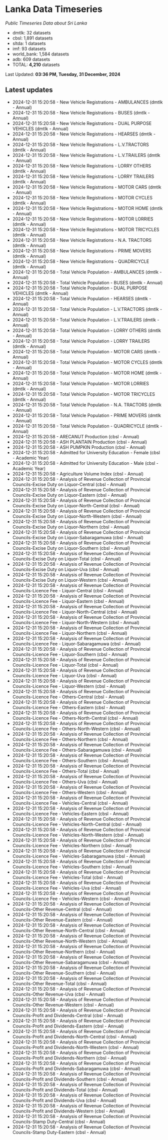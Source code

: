 # Lanka Data Timeseries
*Public Timeseries Data about Sri Lanka*

* dmtlk: 32 datasets
* cbsl: 1,891 datasets
* sltda: 1 datasets
* imf: 93 datasets
* world_bank: 1,584 datasets
* adb: 609 datasets
* TOTAL: **4,210** datasets

Last Updated: **03:36 PM, Tuesday, 31 December, 2024**

## Latest updates

* 2024-12-31 15:20:58 - New Vehicle Registrations - AMBULANCES (dmtlk - Annual)
* 2024-12-31 15:20:58 - New Vehicle Registrations - BUSES (dmtlk - Annual)
* 2024-12-31 15:20:58 - New Vehicle Registrations - DUAL PURPOSE VEHICLES (dmtlk - Annual)
* 2024-12-31 15:20:58 - New Vehicle Registrations - HEARSES (dmtlk - Annual)
* 2024-12-31 15:20:58 - New Vehicle Registrations - L.V.TRACTORS (dmtlk - Annual)
* 2024-12-31 15:20:58 - New Vehicle Registrations - L.V.TRAILERS (dmtlk - Annual)
* 2024-12-31 15:20:58 - New Vehicle Registrations - LORRY OTHERS (dmtlk - Annual)
* 2024-12-31 15:20:58 - New Vehicle Registrations - LORRY TRAILERS (dmtlk - Annual)
* 2024-12-31 15:20:58 - New Vehicle Registrations - MOTOR CARS (dmtlk - Annual)
* 2024-12-31 15:20:58 - New Vehicle Registrations - MOTOR CYCLES (dmtlk - Annual)
* 2024-12-31 15:20:58 - New Vehicle Registrations - MOTOR HOME (dmtlk - Annual)
* 2024-12-31 15:20:58 - New Vehicle Registrations - MOTOR LORRIES (dmtlk - Annual)
* 2024-12-31 15:20:58 - New Vehicle Registrations - MOTOR TRICYCLES (dmtlk - Annual)
* 2024-12-31 15:20:58 - New Vehicle Registrations - N.A. TRACTORS (dmtlk - Annual)
* 2024-12-31 15:20:58 - New Vehicle Registrations - PRIME MOVERS (dmtlk - Annual)
* 2024-12-31 15:20:58 - New Vehicle Registrations - QUADRICYCLE (dmtlk - Annual)
* 2024-12-31 15:20:58 - Total Vehicle Population - AMBULANCES (dmtlk - Annual)
* 2024-12-31 15:20:58 - Total Vehicle Population - BUSES (dmtlk - Annual)
* 2024-12-31 15:20:58 - Total Vehicle Population - DUAL PURPOSE VEHICLES (dmtlk - Annual)
* 2024-12-31 15:20:58 - Total Vehicle Population - HEARSES (dmtlk - Annual)
* 2024-12-31 15:20:58 - Total Vehicle Population - L.V.TRACTORS (dmtlk - Annual)
* 2024-12-31 15:20:58 - Total Vehicle Population - L.V.TRAILERS (dmtlk - Annual)
* 2024-12-31 15:20:58 - Total Vehicle Population - LORRY OTHERS (dmtlk - Annual)
* 2024-12-31 15:20:58 - Total Vehicle Population - LORRY TRAILERS (dmtlk - Annual)
* 2024-12-31 15:20:58 - Total Vehicle Population - MOTOR CARS (dmtlk - Annual)
* 2024-12-31 15:20:58 - Total Vehicle Population - MOTOR CYCLES (dmtlk - Annual)
* 2024-12-31 15:20:58 - Total Vehicle Population - MOTOR HOME (dmtlk - Annual)
* 2024-12-31 15:20:58 - Total Vehicle Population - MOTOR LORRIES (dmtlk - Annual)
* 2024-12-31 15:20:58 - Total Vehicle Population - MOTOR TRICYCLES (dmtlk - Annual)
* 2024-12-31 15:20:58 - Total Vehicle Population - N.A. TRACTORS (dmtlk - Annual)
* 2024-12-31 15:20:58 - Total Vehicle Population - PRIME MOVERS (dmtlk - Annual)
* 2024-12-31 15:20:58 - Total Vehicle Population - QUADRICYCLE (dmtlk - Annual)
* 2024-12-31 15:20:58 - ARECANUT Production (cbsl - Annual)
* 2024-12-31 15:20:58 - ASH PLANTAIN Production (cbsl - Annual)
* 2024-12-31 15:20:58 - ASH PUMPKIN Production (cbsl - Annual)
* 2024-12-31 15:20:58 - Admitted for University Education - Female (cbsl - Academic Year)
* 2024-12-31 15:20:58 - Admitted for University Education - Male (cbsl - Academic Year)
* 2024-12-31 15:20:58 - Agriculture Volume Index (cbsl - Annual)
* 2024-12-31 15:20:58 - Analysis of Revenue Collection of Provincial Councils-Excise Duty on Liquor-Central (cbsl - Annual)
* 2024-12-31 15:20:58 - Analysis of Revenue Collection of Provincial Councils-Excise Duty on Liquor-Eastern (cbsl - Annual)
* 2024-12-31 15:20:58 - Analysis of Revenue Collection of Provincial Councils-Excise Duty on Liquor-North-Central (cbsl - Annual)
* 2024-12-31 15:20:58 - Analysis of Revenue Collection of Provincial Councils-Excise Duty on Liquor-North-Western (cbsl - Annual)
* 2024-12-31 15:20:58 - Analysis of Revenue Collection of Provincial Councils-Excise Duty on Liquor-Northern (cbsl - Annual)
* 2024-12-31 15:20:58 - Analysis of Revenue Collection of Provincial Councils-Excise Duty on Liquor-Sabaragamuwa (cbsl - Annual)
* 2024-12-31 15:20:58 - Analysis of Revenue Collection of Provincial Councils-Excise Duty on Liquor-Southern (cbsl - Annual)
* 2024-12-31 15:20:58 - Analysis of Revenue Collection of Provincial Councils-Excise Duty on Liquor-Total (cbsl - Annual)
* 2024-12-31 15:20:58 - Analysis of Revenue Collection of Provincial Councils-Excise Duty on Liquor-Uva (cbsl - Annual)
* 2024-12-31 15:20:58 - Analysis of Revenue Collection of Provincial Councils-Excise Duty on Liquor-Western (cbsl - Annual)
* 2024-12-31 15:20:58 - Analysis of Revenue Collection of Provincial Councils-Licence Fee - Liquor-Central (cbsl - Annual)
* 2024-12-31 15:20:58 - Analysis of Revenue Collection of Provincial Councils-Licence Fee - Liquor-Eastern (cbsl - Annual)
* 2024-12-31 15:20:58 - Analysis of Revenue Collection of Provincial Councils-Licence Fee - Liquor-North-Central (cbsl - Annual)
* 2024-12-31 15:20:58 - Analysis of Revenue Collection of Provincial Councils-Licence Fee - Liquor-North-Western (cbsl - Annual)
* 2024-12-31 15:20:58 - Analysis of Revenue Collection of Provincial Councils-Licence Fee - Liquor-Northern (cbsl - Annual)
* 2024-12-31 15:20:58 - Analysis of Revenue Collection of Provincial Councils-Licence Fee - Liquor-Sabaragamuwa (cbsl - Annual)
* 2024-12-31 15:20:58 - Analysis of Revenue Collection of Provincial Councils-Licence Fee - Liquor-Southern (cbsl - Annual)
* 2024-12-31 15:20:58 - Analysis of Revenue Collection of Provincial Councils-Licence Fee - Liquor-Total (cbsl - Annual)
* 2024-12-31 15:20:58 - Analysis of Revenue Collection of Provincial Councils-Licence Fee - Liquor-Uva (cbsl - Annual)
* 2024-12-31 15:20:58 - Analysis of Revenue Collection of Provincial Councils-Licence Fee - Liquor-Western (cbsl - Annual)
* 2024-12-31 15:20:58 - Analysis of Revenue Collection of Provincial Councils-Licence Fee - Others-Central (cbsl - Annual)
* 2024-12-31 15:20:58 - Analysis of Revenue Collection of Provincial Councils-Licence Fee - Others-Eastern (cbsl - Annual)
* 2024-12-31 15:20:58 - Analysis of Revenue Collection of Provincial Councils-Licence Fee - Others-North-Central (cbsl - Annual)
* 2024-12-31 15:20:58 - Analysis of Revenue Collection of Provincial Councils-Licence Fee - Others-North-Western (cbsl - Annual)
* 2024-12-31 15:20:58 - Analysis of Revenue Collection of Provincial Councils-Licence Fee - Others-Northern (cbsl - Annual)
* 2024-12-31 15:20:58 - Analysis of Revenue Collection of Provincial Councils-Licence Fee - Others-Sabaragamuwa (cbsl - Annual)
* 2024-12-31 15:20:58 - Analysis of Revenue Collection of Provincial Councils-Licence Fee - Others-Southern (cbsl - Annual)
* 2024-12-31 15:20:58 - Analysis of Revenue Collection of Provincial Councils-Licence Fee - Others-Total (cbsl - Annual)
* 2024-12-31 15:20:58 - Analysis of Revenue Collection of Provincial Councils-Licence Fee - Others-Uva (cbsl - Annual)
* 2024-12-31 15:20:58 - Analysis of Revenue Collection of Provincial Councils-Licence Fee - Others-Western (cbsl - Annual)
* 2024-12-31 15:20:58 - Analysis of Revenue Collection of Provincial Councils-Licence Fee - Vehicles-Central (cbsl - Annual)
* 2024-12-31 15:20:58 - Analysis of Revenue Collection of Provincial Councils-Licence Fee - Vehicles-Eastern (cbsl - Annual)
* 2024-12-31 15:20:58 - Analysis of Revenue Collection of Provincial Councils-Licence Fee - Vehicles-North-Central (cbsl - Annual)
* 2024-12-31 15:20:58 - Analysis of Revenue Collection of Provincial Councils-Licence Fee - Vehicles-North-Western (cbsl - Annual)
* 2024-12-31 15:20:58 - Analysis of Revenue Collection of Provincial Councils-Licence Fee - Vehicles-Northern (cbsl - Annual)
* 2024-12-31 15:20:58 - Analysis of Revenue Collection of Provincial Councils-Licence Fee - Vehicles-Sabaragamuwa (cbsl - Annual)
* 2024-12-31 15:20:58 - Analysis of Revenue Collection of Provincial Councils-Licence Fee - Vehicles-Southern (cbsl - Annual)
* 2024-12-31 15:20:58 - Analysis of Revenue Collection of Provincial Councils-Licence Fee - Vehicles-Total (cbsl - Annual)
* 2024-12-31 15:20:58 - Analysis of Revenue Collection of Provincial Councils-Licence Fee - Vehicles-Uva (cbsl - Annual)
* 2024-12-31 15:20:58 - Analysis of Revenue Collection of Provincial Councils-Licence Fee - Vehicles-Western (cbsl - Annual)
* 2024-12-31 15:20:58 - Analysis of Revenue Collection of Provincial Councils-Other Revenue-Central (cbsl - Annual)
* 2024-12-31 15:20:58 - Analysis of Revenue Collection of Provincial Councils-Other Revenue-Eastern (cbsl - Annual)
* 2024-12-31 15:20:58 - Analysis of Revenue Collection of Provincial Councils-Other Revenue-North-Central (cbsl - Annual)
* 2024-12-31 15:20:58 - Analysis of Revenue Collection of Provincial Councils-Other Revenue-North-Western (cbsl - Annual)
* 2024-12-31 15:20:58 - Analysis of Revenue Collection of Provincial Councils-Other Revenue-Northern (cbsl - Annual)
* 2024-12-31 15:20:58 - Analysis of Revenue Collection of Provincial Councils-Other Revenue-Sabaragamuwa (cbsl - Annual)
* 2024-12-31 15:20:58 - Analysis of Revenue Collection of Provincial Councils-Other Revenue-Southern (cbsl - Annual)
* 2024-12-31 15:20:58 - Analysis of Revenue Collection of Provincial Councils-Other Revenue-Total (cbsl - Annual)
* 2024-12-31 15:20:58 - Analysis of Revenue Collection of Provincial Councils-Other Revenue-Uva (cbsl - Annual)
* 2024-12-31 15:20:58 - Analysis of Revenue Collection of Provincial Councils-Other Revenue-Western (cbsl - Annual)
* 2024-12-31 15:20:58 - Analysis of Revenue Collection of Provincial Councils-Profit and Dividends-Central (cbsl - Annual)
* 2024-12-31 15:20:58 - Analysis of Revenue Collection of Provincial Councils-Profit and Dividends-Eastern (cbsl - Annual)
* 2024-12-31 15:20:58 - Analysis of Revenue Collection of Provincial Councils-Profit and Dividends-North-Central (cbsl - Annual)
* 2024-12-31 15:20:58 - Analysis of Revenue Collection of Provincial Councils-Profit and Dividends-North-Western (cbsl - Annual)
* 2024-12-31 15:20:58 - Analysis of Revenue Collection of Provincial Councils-Profit and Dividends-Northern (cbsl - Annual)
* 2024-12-31 15:20:58 - Analysis of Revenue Collection of Provincial Councils-Profit and Dividends-Sabaragamuwa (cbsl - Annual)
* 2024-12-31 15:20:58 - Analysis of Revenue Collection of Provincial Councils-Profit and Dividends-Southern (cbsl - Annual)
* 2024-12-31 15:20:58 - Analysis of Revenue Collection of Provincial Councils-Profit and Dividends-Total (cbsl - Annual)
* 2024-12-31 15:20:58 - Analysis of Revenue Collection of Provincial Councils-Profit and Dividends-Uva (cbsl - Annual)
* 2024-12-31 15:20:58 - Analysis of Revenue Collection of Provincial Councils-Profit and Dividends-Western (cbsl - Annual)
* 2024-12-31 15:20:58 - Analysis of Revenue Collection of Provincial Councils-Stamp Duty-Central (cbsl - Annual)
* 2024-12-31 15:20:58 - Analysis of Revenue Collection of Provincial Councils-Stamp Duty-Eastern (cbsl - Annual)